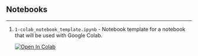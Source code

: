 ## Notebooks
---- 

1. `1-colab_notebook_template.ipynb` - Notebook template for a notebook that will be used with Google Colab. 

   [![Open In Colab](https://colab.research.google.com/assets/colab-badge.svg)](https://colab.research.google.com/github/simonsanvil/ECG-classification-MLH/blob/master/notebooks/1-colab_notebook_template.ipynb)
